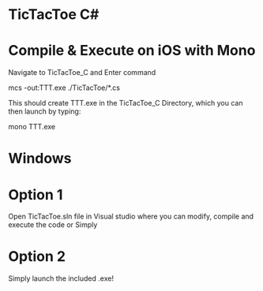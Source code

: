 # TicTacToe C#

# Compile & Execute on iOS with Mono

Navigate to TicTacToe_C and Enter command

mcs -out:TTT.exe ./TicTacToe/*.cs

This should create TTT.exe in the TicTacToe_C Directory, which you can then launch by typing: 

mono TTT.exe


# Windows

# Option 1

Open TicTacToe.sln file in Visual studio where you can modify, compile and execute the code or Simply

# Option 2

Simply launch the included .exe!

